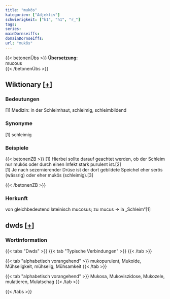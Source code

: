 ```yaml
---
title: "mukös"
kategorien: ["Adjektiv"]
schwierigkeit: ["k1", "h1", "r_"]
tags:
series:
mainDornseiffs:
domainDornseiffs:
url: "mukös"
---
```


{{< betonenÜbs >}}
**Übersetzung:**  
mucous  
{{< /betonenÜbs >}}

## Wiktionary [[+](https://de.wiktionary.org/wiki/mukös)]

### Bedeutungen
[1] Medizin: in der Schleimhaut, schleimig, schleimbildend  

### Synonyme
[1] schleimig  

### Beispiele
{{< betonenZB >}}
[1] Hierbei sollte darauf geachtet werden, ob der Schleim nur mukös oder durch einen Infekt stark purulent ist.[2]  
[1] Je nach sezernierender Drüse ist der dort gebildete Speichel eher serös (wässrig) oder eher mukös (schleimig).[3]  

{{< /betonenZB >}}
### Herkunft
von gleichbedeutend lateinisch mucosus; zu mucus → la „Schleim“[1]  



## dwds [[+](https://www.dwds.de/wb/mukös)]

### Wortinformation
{{< tabs "Dwds" >}}
{{< tab "Typische Verbindungen" >}}
{{< /tab >}}

{{< tab "alphabetisch vorangehend" >}}
mukopurulent, Mukoide, Mühseligkeit, mühselig, Mühsamkeit
{{< /tab >}}

{{< tab "alphabetisch vorangehend" >}}
Mukosa, Mukoviszidose, Mukozele, mulatieren, Mulatschag
{{< /tab >}}

{{< /tabs >}}

